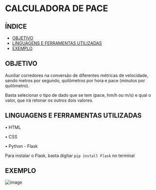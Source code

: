 # CALCULADORA DE PACE

## ÍNDICE

- [OBJETIVO](#Objetivo)
- [LINGUAGENS E FERRAMENTAS UTILIZADAS](#Linguagens)
- [EXEMPLO](#Exemplo)

## OBJETIVO

Auxiliar corredores na conversão de diferentes métricas de velocidade, sendo metros por segundo, quilômetros por hora e pace (minutos por quilômetro).

Basta selecionar o tipo de dado que se tem (pace, hm/h ou m/s) e qual o valor, que irá retonar os outros dois valores.

## LINGUAGENS E FERRAMENTAS UTILIZADAS
• HTML

• ⁠CSS

• Python - Flask 

Para instalar o Flask, basta digitar `pip install Flask` no terminal

## EXEMPLO

![image](https://github.com/user-attachments/assets/ddb3fc18-34cb-4bda-95e0-b1996e595606)
